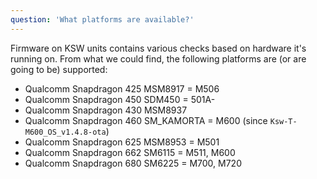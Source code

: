 ```yaml
---
question: 'What platforms are available?'
---
```

Firmware on KSW units contains various checks based on hardware it's running on. From what we could find, the following platforms are (or are going to be) supported:
- Qualcomm Snapdragon 425 MSM8917 = M506
- Qualcomm Snapdragon 450 SDM450 = 501A-
- Qualcomm Snapdragon 430 MSM8937
- Qualcomm Snapdragon 460 SM_KAMORTA = M600 (since `Ksw-T-M600_OS_v1.4.8-ota`)
- Qualcomm Snapdragon 625 MSM8953 = M501
- Qualcomm Snapdragon 662 SM6115  = M511, M600
- Qualcomm Snapdragon 680 SM6225  = M700, M720
